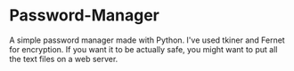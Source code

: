 # Password-Manager
A simple password manager made with Python. I've used tkiner and Fernet for encryption. If you want it to be actually safe, you might want to put all the text files on a web server.
